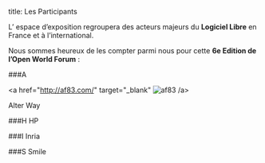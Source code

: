 title: Les Participants

L’ espace d’exposition regroupera des acteurs majeurs du **Logiciel Libre** en France et à l’international. 

Nous sommes heureux de les compter parmi nous pour cette **6e Edition de l’Open World Forum** : 


###A

<a href="http://af83.com/" target="_blank" <img src="/static/pictures/af83_logoSponsor2.png" alt="af83"> /a>

Alter Way

###H
HP

###I
Inria

###S
Smile
